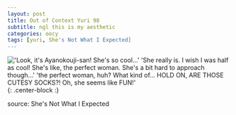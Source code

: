 ```yaml
---
layout: post
title: Out of Context Yuri 98
subtitle: ngl this is my aesthetic
categories: oocy
tags: [yuri, She's Not What I Expected]
---
```



!['Look, it's Ayanokouji-san! She's so cool...' 'She really is. I wish I was half as cool! She's like, the perfect woman. She's a bit hard to approach though...' 'the perfect woman, huh? What kind of... HOLD ON, ARE THOSE CUTESY SOCKS?! Oh, she seems like FUN!'](https://imgur.com/koT8yNg.png){: .center-block :}


source: She's Not What I Expected